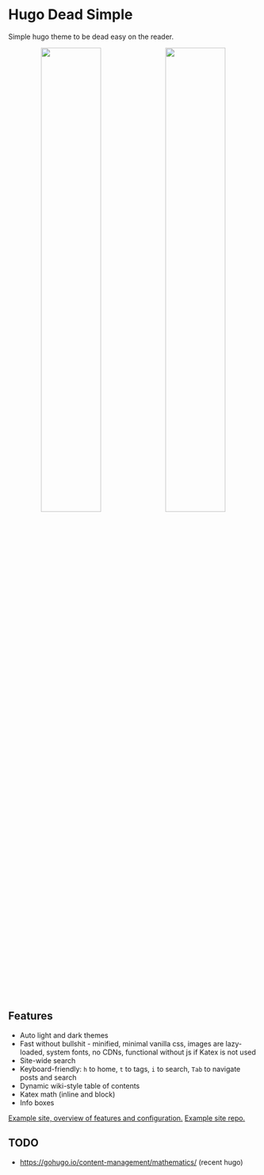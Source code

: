 # Hugo Dead Simple

Simple hugo theme to be dead easy on the reader.

<p align="middle">
  <img src="https://raw.githubusercontent.com/barklan/hugo-dead-simple/main/images/screenshot.png" width="49%"/>
  <img src="https://raw.githubusercontent.com/barklan/hugo-dead-simple/main/images/tn.png" width="49%"/>
</p>

## Features

- Auto light and dark themes
- Fast without bullshit - minified, minimal vanilla css, images are lazy-loaded, system fonts, no CDNs, functional without js if Katex is not used
- Site-wide search
- Keyboard-friendly: `h` to home, `t` to tags, `i` to search, `Tab` to navigate posts and search
- Dynamic wiki-style table of contents
- Katex math (inline and block)
- Info boxes

[Example site, overview of features and configuration.](https://hugo-dead-simple.netlify.app/post/hugo-dead-simple/) [Example site repo.](https://github.com/barklan/hugo-dead-simple-example)

## TODO

- https://gohugo.io/content-management/mathematics/ (recent hugo)
